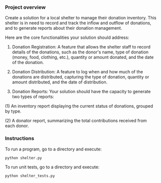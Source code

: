 ### Project overview

Create a solution for a local shelter to manage their donation inventory. This shelter is in need to record and track the inflow and outflow of donations, and to generate reports about their donation management.

Here are the core functionalities your solution should address:

1. Donation Registration: A feature that allows the shelter staff to record details of the donations, 
such as the donor's name, type of donation (money, food, clothing, etc.), quantity or amount donated, and the date of the donation.

2. Donation Distribution: A feature to log when and how much of the donations are distributed, capturing the type of donation, quantity or amount distributed, and the date of distribution.
<!-- Since I do not have a strict format, I decided to aggregate by date and within it by type -->

3. Donation Reports: Your solution should have the capacity to generate two types of reports:

(1) An inventory report displaying the current status of donations, grouped by type. 
<!-- Since I do not have a strict format, an inventory report shows type and its quantity -->

(2) A donator report, summarizing the total contributions received from each donor.
<!-- Since I do not have a strict format, a donator report shows total donations per a donator -->

### Instructions

To run a program, go to a directory and execute:

```
python shelter.py
```


To run unit tests, go to a directory and execute:

```
python shelter_tests.py
``````
